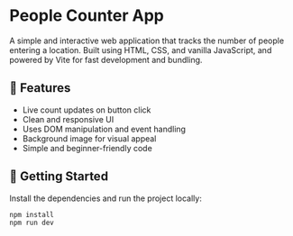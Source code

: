 # People Counter App

A simple and interactive web application that tracks the number of people entering a location. Built using HTML, CSS, and vanilla JavaScript, and powered by Vite for fast development and bundling.

## 🔧 Features

- Live count updates on button click
- Clean and responsive UI
- Uses DOM manipulation and event handling
- Background image for visual appeal
- Simple and beginner-friendly code

## 🚀 Getting Started

Install the dependencies and run the project locally:

```bash
npm install
npm run dev
